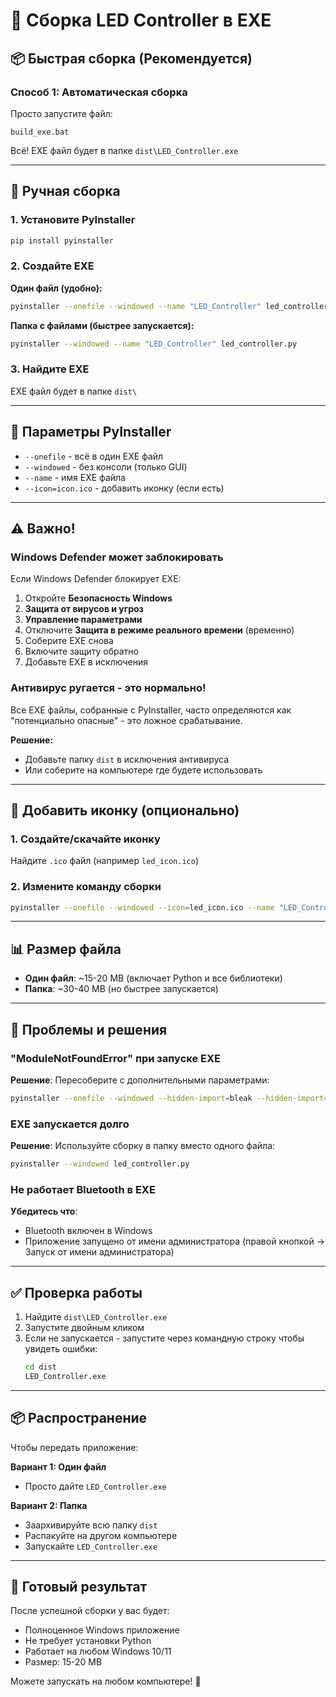 # 🚀 Сборка LED Controller в EXE

## 📦 Быстрая сборка (Рекомендуется)

### Способ 1: Автоматическая сборка

Просто запустите файл:
```
build_exe.bat
```

Всё! EXE файл будет в папке `dist\LED_Controller.exe`

---

## 🔧 Ручная сборка

### 1. Установите PyInstaller

```bash
pip install pyinstaller
```

### 2. Создайте EXE

**Один файл (удобно):**
```bash
pyinstaller --onefile --windowed --name "LED_Controller" led_controller.py
```

**Папка с файлами (быстрее запускается):**
```bash
pyinstaller --windowed --name "LED_Controller" led_controller.py
```

### 3. Найдите EXE

EXE файл будет в папке `dist\`

---

## 📝 Параметры PyInstaller

- `--onefile` - всё в один EXE файл
- `--windowed` - без консоли (только GUI)
- `--name` - имя EXE файла
- `--icon=icon.ico` - добавить иконку (если есть)

---

## ⚠️ Важно!

### Windows Defender может заблокировать

Если Windows Defender блокирует EXE:

1. Откройте **Безопасность Windows**
2. **Защита от вирусов и угроз**
3. **Управление параметрами**
4. Отключите **Защита в режиме реального времени** (временно)
5. Соберите EXE снова
6. Включите защиту обратно
7. Добавьте EXE в исключения

### Антивирус ругается - это нормально!

Все EXE файлы, собранные с PyInstaller, часто определяются как "потенциально опасные" - это ложное срабатывание.

**Решение:**
- Добавьте папку `dist` в исключения антивируса
- Или соберите на компьютере где будете использовать

---

## 🎨 Добавить иконку (опционально)

### 1. Создайте/скачайте иконку

Найдите `.ico` файл (например `led_icon.ico`)

### 2. Измените команду сборки

```bash
pyinstaller --onefile --windowed --icon=led_icon.ico --name "LED_Controller" led_controller.py
```

---

## 📊 Размер файла

- **Один файл**: ~15-20 MB (включает Python и все библиотеки)
- **Папка**: ~30-40 MB (но быстрее запускается)

---

## 🐛 Проблемы и решения

### "ModuleNotFoundError" при запуске EXE

**Решение**: Пересоберите с дополнительными параметрами:
```bash
pyinstaller --onefile --windowed --hidden-import=bleak --hidden-import=customtkinter led_controller.py
```

### EXE запускается долго

**Решение**: Используйте сборку в папку вместо одного файла:
```bash
pyinstaller --windowed led_controller.py
```

### Не работает Bluetooth в EXE

**Убедитесь что**:
- Bluetooth включен в Windows
- Приложение запущено от имени администратора (правой кнопкой → Запуск от имени администратора)

---

## ✅ Проверка работы

1. Найдите `dist\LED_Controller.exe`
2. Запустите двойным кликом
3. Если не запускается - запустите через командную строку чтобы увидеть ошибки:
   ```bash
   cd dist
   LED_Controller.exe
   ```

---

## 📦 Распространение

Чтобы передать приложение:

**Вариант 1: Один файл**
- Просто дайте `LED_Controller.exe`

**Вариант 2: Папка**
- Заархивируйте всю папку `dist`
- Распакуйте на другом компьютере
- Запускайте `LED_Controller.exe`

---

## 🎯 Готовый результат

После успешной сборки у вас будет:
- Полноценное Windows приложение
- Не требует установки Python
- Работает на любом Windows 10/11
- Размер: 15-20 MB

Можете запускать на любом компьютере! 🎉

